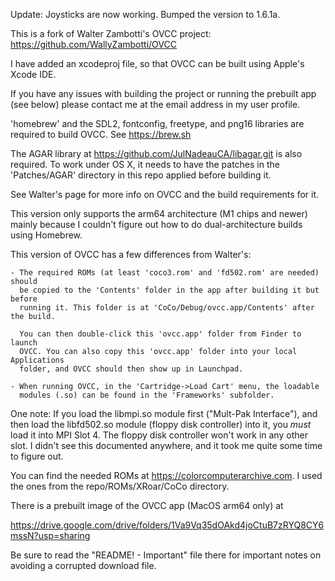 Update: Joysticks are now working. Bumped the version to 1.6.1a.

This is a fork of Walter Zambotti's OVCC project: https://github.com/WallyZambotti/OVCC

I have added an xcodeproj file, so that OVCC can be built using Apple's Xcode IDE.

If you have any issues with building the project or running the prebuilt app
(see below) please contact me at the email address in my user profile.

'homebrew' and the SDL2, fontconfig, freetype, and png16 libraries are required
to build OVCC. See https://brew.sh

The AGAR library at https://github.com/JulNadeauCA/libagar.git is also required.
To work under OS X, it needs to have the patches in the 'Patches/AGAR' directory
in this repo applied before building it.

See Walter's page for more info on OVCC and the build requirements for it.

This version only supports the arm64 architecture (M1 chips and newer) mainly
because I couldn't figure out how to do dual-architecture builds using Homebrew.

This version of OVCC has a few differences from Walter's:

    - The required ROMs (at least 'coco3.rom' and 'fd502.rom' are needed) should
      be copied to the 'Contents' folder in the app after building it but before
      running it. This folder is at 'CoCo/Debug/ovcc.app/Contents' after the build.

      You can then double-click this 'ovcc.app' folder from Finder to launch
      OVCC. You can also copy this 'ovcc.app' folder into your local Applications
      folder, and OVCC should then show up in Launchpad.

    - When running OVCC, in the 'Cartridge->Load Cart' menu, the loadable
      modules (.so) can be found in the 'Frameworks' subfolder.

One note: If you load the libmpi.so module first ("Mult-Pak Interface"), and
then load the libfd502.so module (floppy disk controller) into it, you *must*
load it into MPI Slot 4. The floppy disk controller won't work in any other slot.
I didn't see this documented anywhere, and it took me quite some time to figure
out.

You can find the needed ROMs at https://colorcomputerarchive.com. I used the
ones from the repo/ROMs/XRoar/CoCo directory.

There is a prebuilt image of the OVCC app (MacOS arm64 only) at

https://drive.google.com/drive/folders/1Va9Vq35dOAkd4joCtuB7zRYQ8CY6mssN?usp=sharing

Be sure to read the "README! - Important" file there for important notes on
avoiding a corrupted download file.
